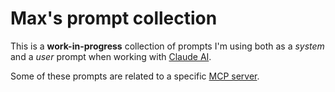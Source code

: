 # Max's prompt collection



This is a **work-in-progress** collection of prompts I'm using both as a *system* and a *user* prompt when working with [Claude AI](https://claude.ai/).

Some of these prompts are related to a specific [MCP server](https://mcp.so/servers). 

